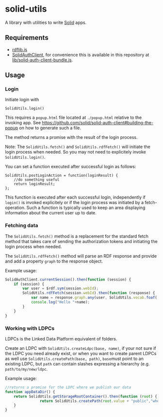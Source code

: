 # solid-utils

A library with utilities to write [Solid](https://solid.mit.edu/) apps.

## Requirements

 * [rdflib.js](https://github.com/linkeddata/rdflib.js)
 * [SolidAuthClient](https://github.com/solid/solid-auth-client), for convenience 
this is available in this repository at [lib/solid-auth-client-bundle.js](lib/solid-auth-client-bundle.js).

## Usage

### Login

Initiate login with

    SolidUtils.login()

This requires a `popup.html` file located at `./popup.html` relative to the invoking app. 
See https://github.com/solid/solid-auth-client#building-the-popup on how to generate such a file.

The method returns a promise with the result of the login process.

Note: The `SolidUtils.fetch()` and `SolidUtils.rdfFetch()` will initiate the login
process when needed. So you may not need to explicitely invoke `SolidUtils.login()`.

You can set a function executed after successful login as follows:

    SolidUtils.postLoginAction = function(loginResult) {
        //do something useful
        return loginResult;
    }; 

This function is executed after each successful login, independently if `login()`
is invoked explicitely or if the login process was initiated by a fetch-operation.
Such a function is typically used to keep an area displaying information about the
current user up to date.

### Fetching data

The `SolidUtils.fetch()` method is a replacement for the standard fetch method
that takes care of sending the authorization tokens and initiating the login process
when needed.

The `SolidUtils.rdfFetch()` method will parse an RDF response and provide and add
a property `graph` to the response object.

Example usage:

```JavaScript
SolidAuthClient.currentSession().then(function (session) {
    if (session) {
        var user = $rdf.sym(session.webId);
        SolidUtils.rdfFetch(session.webId).then(function (response) {
            var name = response.graph.any(user, SolidUtils.vocab.foaf('name'));
            console.log("Hello "+name);
        }
    }
}       
```

### Working with LDPCs

LDPCs is the Linked Data Platform equivalent of folders.

Create an LDPC with `SolidUtils.createLdpc(base, name)`, if your not sure if the
LDPC you need already exist, or when you want to create parent LDPCs as well use
`SolidUtils.createPath(base, path)`, `base`must point to an existing LDPC, but 
`path` can contain slashes expressing a hierarchy (e.g. `path/to/my/new/ldpc`.

Example usage:

```JavaScript
//returns a promise for the LDPC where we publish our data
function appDataDir() {
    return SolidUtils.getStorageRootContainer().then(function (root) {
                return SolidUtils.createPath(root.value + "public","where/my/app/publishes/data");
    }
}
```